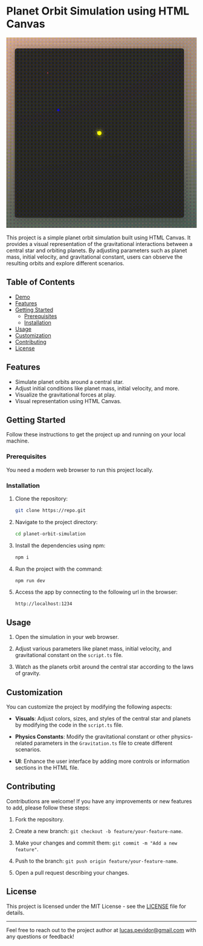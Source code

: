 # Planet Orbit Simulation using HTML Canvas

![Demo](https://github.com/lucaspevidor/OrbitCanvas/blob/main/Demo.gif)

This project is a simple planet orbit simulation built using HTML Canvas. It provides a visual representation of the gravitational interactions between a central star and orbiting planets. By adjusting parameters such as planet mass, initial velocity, and gravitational constant, users can observe the resulting orbits and explore different scenarios.

## Table of Contents

- [Demo](#demo)
- [Features](#features)
- [Getting Started](#getting-started)
  - [Prerequisites](#prerequisites)
  - [Installation](#installation)
- [Usage](#usage)
- [Customization](#customization)
- [Contributing](#contributing)
- [License](#license)

## Features

- Simulate planet orbits around a central star.
- Adjust initial conditions like planet mass, initial velocity, and more.
- Visualize the gravitational forces at play.
- Visual representation using HTML Canvas.

## Getting Started

Follow these instructions to get the project up and running on your local machine.

### Prerequisites

You need a modern web browser to run this project locally.

### Installation

1. Clone the repository:

   ```bash
   git clone https://repo.git
   ```

1. Navigate to the project directory:

   ```bash
   cd planet-orbit-simulation
   ```

1. Install the dependencies using npm:

    ```bash
    npm i
    ```

1. Run the project with the command:

    ```bash
    npm run dev
    ```

1. Access the app by connecting to the following url in the browser:

    ```
    http://localhost:1234
    ```

## Usage

1. Open the simulation in your web browser.

1. Adjust various parameters like planet mass, initial velocity, and gravitational constant on the ```script.ts``` file.

1. Watch as the planets orbit around the central star according to the laws of gravity.

## Customization

You can customize the project by modifying the following aspects:

- **Visuals**: Adjust colors, sizes, and styles of the central star and planets by modifying the code in the `script.ts` file.

- **Physics Constants**: Modify the gravitational constant or other physics-related parameters in the `Gravitation.ts` file to create different scenarios.

- **UI**: Enhance the user interface by adding more controls or information sections in the HTML file.

## Contributing

Contributions are welcome! If you have any improvements or new features to add, please follow these steps:

1. Fork the repository.

2. Create a new branch: `git checkout -b feature/your-feature-name`.

3. Make your changes and commit them: `git commit -m "Add a new feature"`.

4. Push to the branch: `git push origin feature/your-feature-name`.

5. Open a pull request describing your changes.

## License

This project is licensed under the MIT License - see the [LICENSE](LICENSE) file for details.

---

Feel free to reach out to the project author at lucas.pevidor@gmail.com with any questions or feedback!
